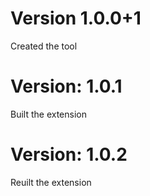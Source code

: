 # Version 1.0.0+1
Created the tool

# Version: 1.0.1
Built the extension

# Version: 1.0.2
Reuilt the extension